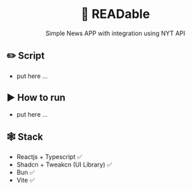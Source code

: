 <h1 align="center">📖 READable</h1>
<p align="center">Simple News APP with integration using NYT API</p>

## ✏️ Script
- put here ...

## ▶️ How to run
- put here ...

## 🕸️ Stack
- Reactjs + Typescript ✅
- Shadcn + Tweakcn (UI Library) ✅
- Bun ✅
- Vite ✅